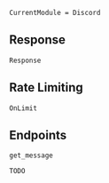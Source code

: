 ```@meta
CurrentModule = Discord
```

## Response

```@docs
Response
```

## Rate Limiting

```@docs
OnLimit
```

## Endpoints

```@docs
get_message
```

```
TODO
```
